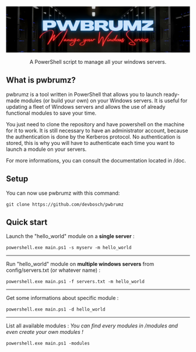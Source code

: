 ![](./.github/banner.png)

<p align="center">
  A PowerShell script to manage all your windows servers.
</p>

## What is pwbrumz?

pwbrumz is a tool written in PowerShell that allows you to launch ready-made modules (or build your own) on your Windows servers.
It is useful for updating a fleet of Windows servers and allows the use of already functional modules to save your time.

You just need to clone the repository and have powershell on the machine for it to work. 
It is still necessary to have an administrator account, because the authentication is done by the Kerberos protocol.
No authentication is stored, this is why you will have to authenticate each time you want to launch a module on your servers.

For more informations, you can consult the documentation located in /doc.

## Setup

You can now use pwbrumz with this command:

```
git clone https://github.com/devbosch/pwbrumz
```

## Quick start

Launch the "hello_world" module on a **single server** :

```
powershell.exe main.ps1 -s myserv -m hello_world
```
---
Run "hello_world" module on **multiple windows servers** from config/servers.txt (or whatever name) :

```
powershell.exe main.ps1 -f servers.txt -m hello_world
```
---

Get some informations about specific module :

```
powershell.exe main.ps1 -d hello_world
```
---
List all available modules :
*You can find every modules in /modules and even create your own modules !*

```
powershell.exe main.ps1 -modules
```